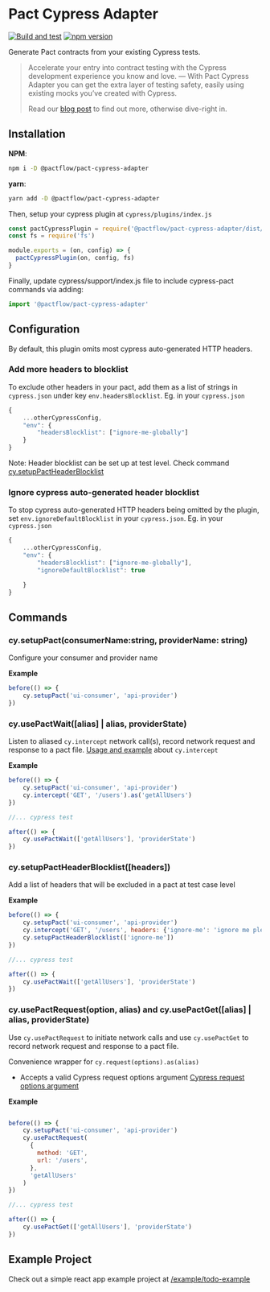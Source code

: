 # Pact Cypress Adapter
[![Build and test](https://github.com/pactflow/cypress-pact-adapter/actions/workflows/test-and-build.yaml/badge.svg)](https://github.com/pactflow/cypress-pact-adapter/actions/workflows/test-and-build.yaml) [![npm version](https://badge.fury.io/js/@pactflow%2Fpact-cypress-adapter.svg)](https://badge.fury.io/js/@pactflow%2Fpact-cypress-adapter)

Generate Pact contracts from your existing Cypress tests. 

> Accelerate your entry into contract testing with the Cypress development experience you know and love. — With Pact Cypress Adapter you can get the extra layer of testing safety, easily using existing mocks you’ve created with Cypress. 
>
> Read our [blog post](https://pactflow.io/blog/use-cypress-in-contract-testing/) to find out more, otherwise dive-right in.

## Installation
**NPM**:
```bash
npm i -D @pactflow/pact-cypress-adapter
```

**yarn**:
```bash
yarn add -D @pactflow/pact-cypress-adapter
```

Then, setup your cypress plugin at `cypress/plugins/index.js`

```js
const pactCypressPlugin = require('@pactflow/pact-cypress-adapter/dist/plugin')
const fs = require('fs')

module.exports = (on, config) => {
  pactCypressPlugin(on, config, fs)
}
```

Finally, update cypress/support/index.js file to include cypress-pact commands via adding:
```js
import '@pactflow/pact-cypress-adapter'
```

## Configuration
By default, this plugin omits most cypress auto-generated HTTP headers. 
### Add more headers to blocklist
To exclude other headers in your pact, add them as a list of strings in `cypress.json` under key `env.headersBlocklist`. Eg. in your `cypress.json`
```js
{
    ...otherCypressConfig,
    "env": {
        "headersBlocklist": ["ignore-me-globally"]
    }
}
```

Note: Header blocklist can be set up at test level. Check command [cy.setupPactHeaderBlocklist](/#cy.setupPactHeaderBlocklist([headers]))

### Ignore cypress auto-generated header blocklist
To stop cypress auto-generated HTTP headers being omitted by the plugin,  set `env.ignoreDefaultBlocklist` in your `cypress.json`. Eg. in your `cypress.json`
```js
{
    ...otherCypressConfig,
    "env": {
        "headersBlocklist": ["ignore-me-globally"],
        "ignoreDefaultBlocklist": true

    }
}
```

## Commands 
### cy.setupPact(consumerName:string, providerName: string)
Configure your consumer and provider name

**Example**
```js
before(() => {
    cy.setupPact('ui-consumer', 'api-provider')
})
```
### cy.usePactWait([alias] | alias, providerState)
Listen to aliased `cy.intercept` network call(s), record network request and response to a pact file.
[Usage and example](https://docs.cypress.io/api/commands/intercept) about `cy.intercept`

**Example**
```js
before(() => {
    cy.setupPact('ui-consumer', 'api-provider')
    cy.intercept('GET', '/users').as('getAllUsers')
})

//... cypress test

after(() => {
    cy.usePactWait(['getAllUsers'], 'providerState')
})

```

### cy.setupPactHeaderBlocklist([headers])
Add a list of headers that will be excluded in a pact at test case level

**Example**
```js
before(() => {
    cy.setupPact('ui-consumer', 'api-provider')
    cy.intercept('GET', '/users', headers: {'ignore-me': 'ignore me please'}).as('getAllUsers')
    cy.setupPactHeaderBlocklist(['ignore-me'])
})

//... cypress test

after(() => {
    cy.usePactWait(['getAllUsers'], 'providerState')
})
```

### cy.usePactRequest(option, alias) and cy.usePactGet([alias] | alias, providerState)
Use `cy.usePactRequest` to initiate network calls and use `cy.usePactGet` to record network request and response to a pact file.

Convenience wrapper for `cy.request(options).as(alias)` 

- Accepts a valid Cypress request options argument [Cypress request options argument](https://docs.cypress.io/api/commands/request#Arguments) 

**Example**
```js

before(() => {
    cy.setupPact('ui-consumer', 'api-provider')
    cy.usePactRequest(
      {
        method: 'GET',
        url: '/users',
      },
      'getAllUsers'
    )
})

//... cypress test

after(() => {
    cy.usePactGet(['getAllUsers'], 'providerState')
})

```

## Example Project
Check out a simple react app example project at [/example/todo-example](/example/todo-example/)

